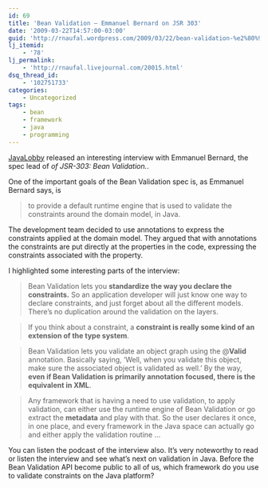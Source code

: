 ```yaml
---
id: 69
title: 'Bean Validation – Emmanuel Bernard on JSR 303'
date: '2009-03-22T14:57:00-03:00'
guid: 'http://rnaufal.wordpress.com/2009/03/22/bean-validation-%e2%80%93-emmanuel-bernard-on-jsr-303/'
lj_itemid:
    - '78'
lj_permalink:
    - 'http://rnaufal.livejournal.com/20015.html'
dsq_thread_id:
    - '102751733'
categories:
    - Uncategorized
tags:
    - bean
    - framework
    - java
    - programming
---
```


[JavaLobby](http://java.dzone.com/articles/bean-validation-rest-us-%E2%80%93) released an interesting interview with Emmanuel Bernard, the spec lead of *of JSR-303: Bean Validation.*.

One of the important goals of the Bean Validation spec is, as Emmanuel Bernard says, is

> to provide a default runtime engine that is used to validate the constraints around the domain model, in Java.

The development team decided to use annotations to express the constraints applied at the domain model. They argued that with annotations the constraints are put directly at the properties in the code, expressing the constraints associated with the property.

I highlighted some interesting parts of the interview:

> Bean Validation lets you **standardize the way you declare the constraints.** So an application developer will just know one way to declare constraints, and just forget about all the different models. There’s no duplication around the validation on the layers.

> If you think about a constraint, a **constraint is really some kind of an extension of the type system**.

> Bean Validation lets you validate an object graph using the @**Valid** annotation. Basically saying, ‘Well, when you validate this object, make sure the associated object is validated as well.’ By the way, **even if Bean Validation is primarily annotation focused, there is the equivalent in XML**.

> Any framework that is having a need to use validation, to apply validation, can either use the runtime engine of Bean Validation or go extract the **metadata** and play with that. So the user declares it once, in one place, and every framework in the Java space can actually go and either apply the validation routine …

You can listen the podcast of the interview also. It’s very noteworthy to read or listen the interview and see what’s next on validation in Java. Before the Bean Validation API become public to all of us, which framework do you use to validate constraints on the Java platform?